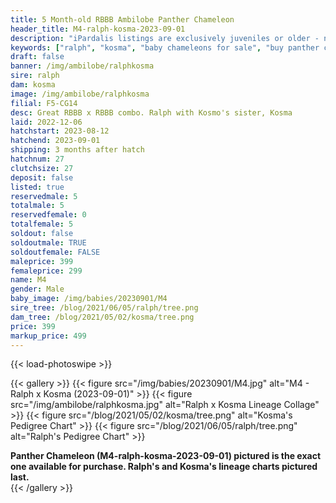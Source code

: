 ```yaml
---
title: 5 Month-old RBBB Ambilobe Panther Chameleon
header_title: M4-ralph-kosma-2023-09-01
description: "iPardalis listings are exclusively juveniles or older - no hatchlings or eggs - we do not sell juveniles under 12 grams of weight regardless of their age. Every iPardalis Panther Chameleon has a life-long guarantee. Whatever issue you encounter, even years later, we want to be part of the solution. Keep in touch, and we will ensure that you have a positive experience."
keywords: ["ralph", "kosma", "baby chameleons for sale", "buy panther chameleon", "panther for sale", "panther chameleon price", "ambilobe panther chameleon"]
draft: false
banner: /img/ambilobe/ralphkosma
sire: ralph
dam: kosma
image: /img/ambilobe/ralphkosma
filial: F5-CG14
desc: Great RBBB x RBBB combo. Ralph with Kosmo's sister, Kosma
laid: 2022-12-06
hatchstart: 2023-08-12
hatchend: 2023-09-01
shipping: 3 months after hatch
hatchnum: 27
clutchsize: 27
deposit: false
listed: true
reservedmale: 5
totalmale: 5
reservedfemale: 0
totalfemale: 5
soldout: false
soldoutmale: TRUE
soldoutfemale: FALSE
maleprice: 399
femaleprice: 299
name: M4
gender: Male
baby_image: /img/babies/20230901/M4
sire_tree: /blog/2021/06/05/ralph/tree.png
dam_tree: /blog/2021/05/02/kosma/tree.png
price: 399
markup_price: 499
---
```


{{< load-photoswipe >}}

{{< gallery >}}
  {{< figure src="/img/babies/20230901/M4.jpg" alt="M4 - Ralph x Kosma (2023-09-01)" >}}
  {{< figure src="/img/ambilobe/ralphkosma.jpg" alt="Ralph x Kosma Lineage Collage" >}}
  {{< figure src="/blog/2021/05/02/kosma/tree.png" alt="Kosma's Pedigree Chart" >}}
  {{< figure src="/blog/2021/06/05/ralph/tree.png" alt="Ralph's Pedigree Chart" >}}
  <figcaption><strong>Panther Chameleon (M4-ralph-kosma-2023-09-01) pictured is the exact one available for purchase. Ralph's  and Kosma's lineage charts pictured last.</strong></figcaption>
{{< /gallery >}}
